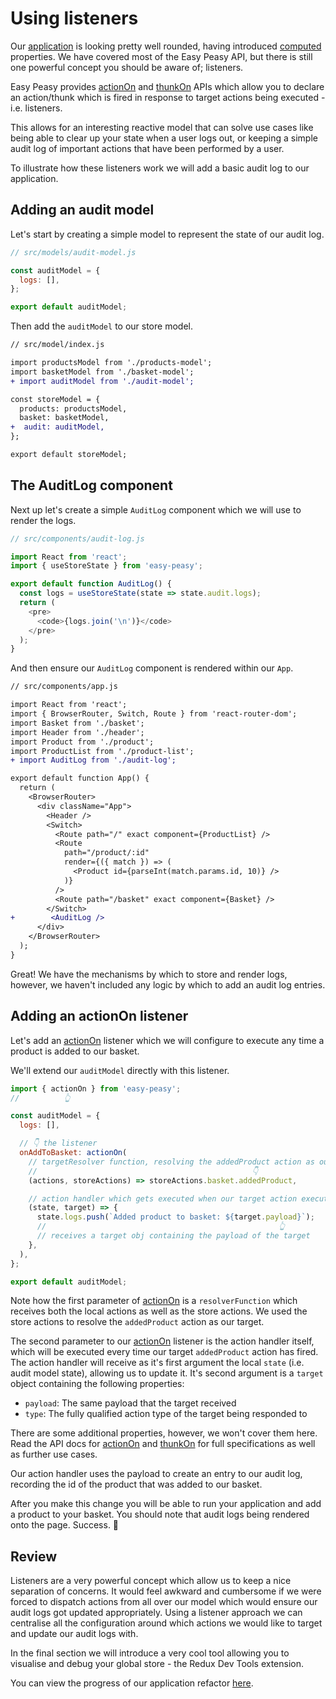 # Using listeners

Our [application](https://codesandbox.io/s/easy-peasy-tutorial-computed-uohgr) is looking pretty well rounded, having introduced [computed](/docs/api/computed.html) properties. We have covered most of the Easy Peasy API, but there is still one powerful concept you should be aware of; listeners.

Easy Peasy provides [actionOn](/docs/api/action-on.html) and [thunkOn](/docs/api/thunk-on.html) APIs which allow you to declare an action/thunk which is fired in response to target actions being executed - i.e. listeners.

This allows for an interesting reactive model that can solve use cases like being able to clear up your state when a user logs out, or keeping a simple audit log of important actions that have been performed by a user.

To illustrate how these listeners work we will add a basic audit log to our application.

## Adding an audit model

Let's start by creating a simple model to represent the state of our audit log.

```javascript
// src/models/audit-model.js

const auditModel = {
  logs: [],
};

export default auditModel;
```

Then add the `auditModel` to our store model.

```diff
// src/model/index.js

import productsModel from './products-model';
import basketModel from './basket-model';
+ import auditModel from './audit-model';

const storeModel = {
  products: productsModel,
  basket: basketModel,
+  audit: auditModel,
};

export default storeModel;
```

## The AuditLog component

Next up let's create a simple `AuditLog` component which we will use to render the logs.

```javascript
// src/components/audit-log.js

import React from 'react';
import { useStoreState } from 'easy-peasy';

export default function AuditLog() {
  const logs = useStoreState(state => state.audit.logs);
  return (
    <pre>
      <code>{logs.join('\n')}</code>
    </pre>
  );
}
```

And then ensure our `AuditLog` component is rendered within our `App`.

```diff
// src/components/app.js

import React from 'react';
import { BrowserRouter, Switch, Route } from 'react-router-dom';
import Basket from './basket';
import Header from './header';
import Product from './product';
import ProductList from './product-list';
+ import AuditLog from './audit-log';

export default function App() {
  return (
    <BrowserRouter>
      <div className="App">
        <Header />
        <Switch>
          <Route path="/" exact component={ProductList} />
          <Route
            path="/product/:id"
            render={({ match }) => (
              <Product id={parseInt(match.params.id, 10)} />
            )}
          />
          <Route path="/basket" exact component={Basket} />
        </Switch>
+        <AuditLog />
      </div>
    </BrowserRouter>
  );
}
```

Great! We have the mechanisms by which to store and render logs, however, we haven't included any logic by which to add an audit log entries.

## Adding an actionOn listener

Let's add an [actionOn](/docs/api/action-on.html) listener which we will configure to execute any time a product is added to our basket.

We'll extend our `auditModel` directly with this listener.

```javascript
import { actionOn } from 'easy-peasy';
//          👆

const auditModel = {
  logs: [],

  // 👇 the listener
  onAddToBasket: actionOn(
    // targetResolver function, resolving the addedProduct action as our target
    //                                                👇
    (actions, storeActions) => storeActions.basket.addedProduct,

    // action handler which gets executed when our target action executes
    (state, target) => {
      state.logs.push(`Added product to basket: ${target.payload}`);
      //                                                    👆
      // receives a target obj containing the payload of the target
    },
  ),
};

export default auditModel;
```

Note how the first parameter of [actionOn](/docs/api/action-on.html) is a `resolverFunction` which receives both the local actions as well as the store actions. We used the store actions to resolve the `addedProduct` action as our target.

The second parameter to our [actionOn](/docs/api/action-on.html)  listener is the action handler itself,  which will be executed every time our target `addedProduct` action has fired. The action handler will receive as it's first argument the local `state` (i.e. audit model state), allowing us to update it. It's second argument is a `target` object containing the following properties:

- `payload`: The same payload that the target received
- `type`: The fully qualified action type of the target being responded to

There are some additional properties, however, we won't cover them here. Read the API docs for [actionOn](/docs/api/action-on.html) and [thunkOn](/docs/api/thunk-on.html) for full specifications as well as further use cases.

Our action handler uses the payload to create an entry to our audit log, recording the id of the product that was added to our basket.

After you make this change you will be able to run your application and add a product to your basket. You should note that audit logs being rendered onto the page. Success. 🎉

## Review

Listeners are a very powerful concept which allow us to keep a nice separation of concerns. It would feel awkward and cumbersome if we were forced to dispatch actions from all over our model which would ensure our audit logs got updated appropriately. Using a listener approach we can centralise all the configuration around which actions we would like to target and update our audit logs with.

In the final section we will introduce a very cool tool allowing you to visualise and debug your global store - the Redux Dev Tools extension.

You can view the progress of our application refactor [here](https://codesandbox.io/s/easy-peasy-tutorial-listeners-rhni3).

